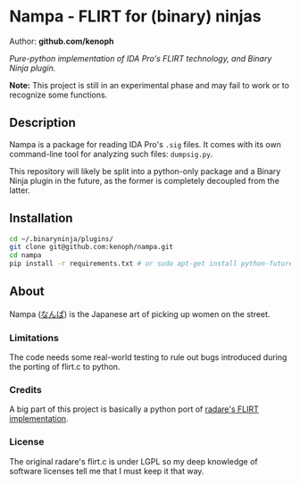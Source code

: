 # Nampa - FLIRT for (binary) ninjas

Author: **github.com/kenoph**

*Pure-python implementation of IDA Pro's FLIRT technology, and Binary Ninja plugin.*

**Note:** This project is still in an experimental phase and may fail to work or to recognize some functions.

## Description

Nampa is a package for reading IDA Pro's `.sig` files.
It comes with its own command-line tool for analyzing such files: `dumpsig.py`.

This repository will likely be split into a python-only package and a Binary Ninja plugin in the future,
as the former is completely decoupled from the latter.

## Installation

```bash
cd ~/.binaryninja/plugins/
git clone git@github.com:kenoph/nampa.git
cd nampa
pip install -r requirements.txt # or sudo apt-get install python-future
```

## About

Nampa ([なんぱ](http://jisho.org/search/%E8%BB%9F%E6%B4%BE)) is the Japanese art of picking up women on the street.

### Limitations

The code needs some real-world testing to rule out bugs introduced during the porting of flirt.c to python.

### Credits

A big part of this project is basically a python port of
[radare's FLIRT implementation](https://raw.githubusercontent.com/radare/radare2/e8f80a165c7dd89d955a1ee7f432bd9a1ba88976/libr/anal/flirt.c).

### License

The original radare's flirt.c is under LGPL so my deep knowledge of software licenses tell me that I must keep it
that way.
